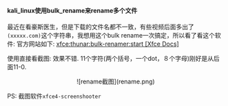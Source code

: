 #### kali_linux使用bulk_rename来rename多个文件
最近在看豪斯医生，但是下载的文件名都不一致，有些视频后面多出了`(xxxxx.com)`这个字符串，我想用这个bulk rename一次搞定，所以看了看这个软件:
官方网站如下: [xfce:thunar:bulk-renamer:start [Xfce Docs]](http://docs.xfce.org/xfce/thunar/bulk-renamer/start)

使用直接看截图: 效果不错. 11个字符(两个括号，一个dot，８个字母)刚好是从后面11-0. 

<div align="center">
![rename截图](rename.png)
</div>

PS: 截图软件`xfce4-screenshooter`